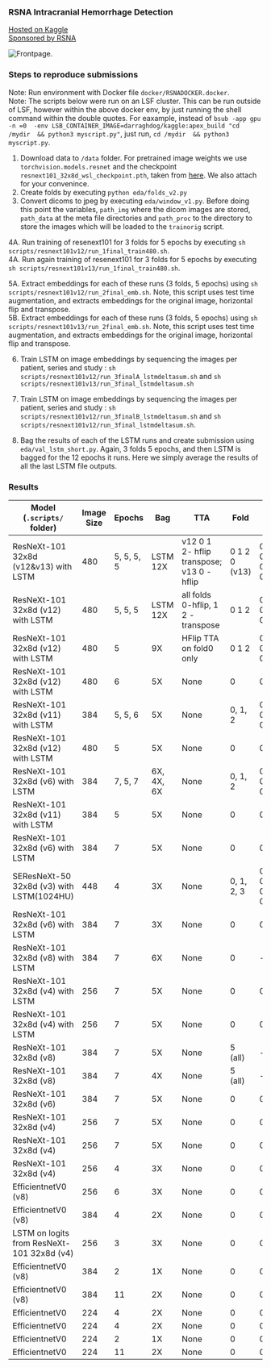 ### RSNA Intracranial Hemorrhage Detection
  
[Hosted on Kaggle](https://www.kaggle.com/c/rsna-intracranial-hemorrhage-detection/overview)  
[Sponsored by RSNA](https://www.rsna.org/)   
   
![Frontpage](https://www.researchgate.net/profile/Sandiya_Bindroo/publication/326537078/figure/fig1/AS:650818105663489@1532178536539/Magnetic-resonance-imaging-MRI-of-the-brain-showing-scattered-punctate-infarcts-in-the.png).

### Steps to reproduce submissions
   
Note: Run environment with Docker file `docker/RSNADOCKER.docker`.    
Note: The scripts below were run on an LSF cluster. This can be run outside of LSF, however within the above docker env, by just running the shell command within the double quotes. For eaxample, instead of `bsub -app gpu -n =0  -env LSB_CONTAINER_IMAGE=darraghdog/kaggle:apex_build "cd /mydir  && python3 myscript.py"`, just run, `cd /mydir  && python3 myscript.py`.    
   
1. Download data to `/data` folder. For pretrained image weights we use `torchvision.models.resnet` and the checkpoint `resnext101_32x8d_wsl_checkpoint.pth`, taken from [here](https://pytorch.org/hub/facebookresearch_WSL-Images_resnext/). We also attach for your convenince.     
2. Create folds by executing `python eda/folds_v2.py`   
3. Convert dicoms to jpeg by executing `eda/window_v1.py`. Before doing this point the variables, `path_img` where the dicom images are stored, `path_data` at the meta file directories and `path_proc` to the directory to store the images which will be loaded to the `trainorig` script.   
    
4A. Run training of resenext101 for 3 folds for 5 epochs by executing `sh scripts/resnext101v12/run_1final_train480.sh`.     
4A. Run again training of resenext101 for 3 folds for 5 epochs by executing `sh scripts/resnext101v13/run_1final_train480.sh`.   
    
5A. Extract embeddings for each of these runs (3 folds, 5 epochs) using `sh scripts/resnext101v12/run_2final_emb.sh`. Note, this script uses test time augmentation, and extracts embeddings for the original image, horizontal flip and transpose.   
5B. Extract embeddings for each of these runs (3 folds, 5 epochs) using `sh scripts/resnext101v13/run_2final_emb.sh`. Note, this script uses test time augmentation, and extracts embeddings for the original image, horizontal flip and transpose.   
    
6. Train LSTM on image embeddings by sequencing the images per patient, series and study : `sh scripts/resnext101v12/run_3finalA_lstmdeltasum.sh` and `sh scripts/resnext101v13/run_3final_lstmdeltasum.sh`   
6. Train LSTM on image embeddings by sequencing the images per patient, series and study : `sh scripts/resnext101v12/run_3finalB_lstmdeltasum.sh` and  `sh scripts/resnext101v12/run_3final_lstmdeltasum.sh`.    

7. Bag the results of each of the LSTM runs and create submission using `eda/val_lstm_short.py`. Again, 3 folds 5 epochs, and then LSTM is bagged for the 12 epochs it runs. Here we simply average the results  of all the last LSTM file outputs.    

### Results

| Model (`.scripts/` folder) |Image Size|Epochs|Bag|TTA |Fold|Val     |LB    |Comment                          |
| ---------------|----------|------|---|----|----|--------|------|---------------------------------|
| ResNeXt-101 32x8d (v12&v13) with LSTM |480       |5, 5, 5, 5     |LSTM 12X | v12 0 1 2- hflip transpose; v13 0 - hflip |0 1 2 0 (v13)   |0.05705 0.05866 0.05645 0.05690 |0.057 | Hidden 2048, bag12 epochs, `resnextv12/run_train1024lstmdeltattasum.sh` `resnextv12/run_train1024lstmdeltattasum.sh`  & `eda/val_lstm_v14.py` | 
| ResNeXt-101 32x8d (v12) with LSTM |480       |5, 5, 5     |LSTM 12X | all folds 0-hflip, 1 2 - transpose |0 1 2   |0.05705 0.05866 0.05645 |0.057 | Increase hidden units to 2048, bag12 epochs, `scripts/resnextv12/run_train1024lstmdeltatta.sh`  & `eda/val_lstm_v13.py` , bsize 4 patients | 
| ResNeXt-101 32x8d (v12) with LSTM |480       |5     |9X | HFlip TTA on fold0 only|0 1 2   |0.05730 0.05899 0.05681 |0.057 |Concat delta to prev and delta to next, bag9 epochs, `scripts/resnextv12/trainlstmdelta.py`  & `eda/val_lstm_v11.py` , bsize 4 patients | 
| ResNeXt-101 32x8d (v12) with LSTM |480       |6     |5X |None|0   |0.0574 |0.059 | Concat delta to prev and delta to next, bag4 epochs, `scripts/resnextv12/trainlstmdelta.py`, bsize 4 patients | 
| ResNeXt-101 32x8d (v11) with LSTM |384       |5, 5, 6     |5X |None|0, 1, 2   |0.05780, 0.05914, 0.05666 |0.059 | 2X LSTM 1024 hidden units, bag4 epochs, `scripts/resnextv11/trainlstmdeep.py` & `eda/val_lstm_v9.py`, bsize 4 patients | 
| ResNeXt-101 32x8d (v12) with LSTM |480       |5     |5X |None|0   |0.05758 |0.059 | 2X LSTM 1024 hidden units, bag4 epochs, `scripts/resnextv12/trainlstmdeep.py`, bsize 4 patients | 
| ResNeXt-101 32x8d (v6) with LSTM |384       |7, 5, 7     |6X, 4X, 6X |None|0, 1, 2   |0.5836, 0.6060, 0.5728 |0.060 | 2X LSTM 256 hidden units, bag4 epochs, `scripts/resnextv11/trainlstmdeep.py`, bsize 4 patients | 
| ResNeXt-101 32x8d (v11) with LSTM |384       |5     |5X |None|0   |0.05780 |0.060 | 2X LSTM 1024 hidden units, bag4 epochs, `scripts/resnextv11/trainlstmdeep.py`, bsize 4 patients | 
| ResNeXt-101 32x8d (v6) with LSTM |384       |7     |5X |None|0   |0.05811 |0.061 | 2X LSTM 256 hidden units, bag4 epochs, `scripts/resnextv6/trainlstmdeep.py`, bsize 4 patients | 
| SEResNeXt-50 32x8d (v3) with LSTM(1024HU) |448      |4     |3X |None|0, 1, 2, 3  |0.05876, 0.06073, 0.05847, 0.06079 |0.061 | 2X LSTM 1024 hidden units, bag8 epochs, `scripts/resnextv6/trainlstmdeep.py`, bsize 4 patients | 
| ResNeXt-101 32x8d (v6) with LSTM |384       |7     |3X |None|0   |0.05844 |0.061 | 2X LSTM 256 hidden units, bag4 epochs, `scripts/resnextv6/trainlstmdeep.py`, bsize 4 patients | 
| ResNeXt-101 32x8d (v8) with LSTM |384       |7     |6X |None|0   |----- |0.062 | 2X LSTM 256 hidden units, bag4 epochs, `scripts/resnextv8/trainlstmdeep.py`, bsize 4 patients | 
| ResNeXt-101 32x8d (v4) with LSTM |256       |7     |5X |None|0   |0.06119 |0.064 | 2X LSTM 256 hidden units, bag4 epochs, `scripts/resnextv4/trainlstmdeep.py`, bsize 4 patients |    
| ResNeXt-101 32x8d (v4) with LSTM |256       |7     |5X |None|0   |0.06217 |0.065 | LSTM 64 hidden units, bag 5 epochs, `scripts/resnextv4/trainlstm.py`, bsize 4 patients |
| ResNeXt-101 32x8d (v8) |384       |7     |5X |None|5 (all)|----- |0.066 | Weighted `[0.6, 1.8, 0.6]` rolling mean win3, transpose, `submission_v6.py`, bsize 128 |
| ResNeXt-101 32x8d (v8) |384       |7     |4X |None|5 (all)|----- |0.067 | Weighted `[0.6, 1.8, 0.6]` rolling mean win3, transpose, `submission_v6.py`, bsize 128 |
| ResNeXt-101 32x8d (v6) |384       |7     |5X |None|0   |0.06336 |0.068 | Weighted `[0.6, 1.8, 0.6]` rolling mean win3, transpose, `submission_v5.py`, bsize 32 |
| ResNeXt-101 32x8d (v4) |256       |7     |5X |None|0   |0.06489 |0.070 | Weighted `[0.6, 1.8, 0.6]` rolling mean win3, transpose, `submission_v4.py`, bsize 64 |
| ResNeXt-101 32x8d (v4) |256       |7     |5X |None|0   |0.06582 |0.070 |Rolling mean window 3, transpose, `submission_v3.py`, bsize 64|
| ResNeXt-101 32x8d (v4) |256       |4     |3X |None|0   |0.06874 |0.074 |Rolling mean window 3, transpose, `submission_v3.py`, bsize 64 |
| EfficientnetV0 (v8) |256       |6     |3X |None|0   |0.07416 |0.081 |Rolling mean window 3, no transpose, `submission_v2.py`, bsize 64 |
| EfficientnetV0 (v8) |384       |4     |2X |None|0   |0.07661 |0.085 |With transpose augmentation      |
| LSTM on logits from ResNeXt-101 32x8d (v4) |256       |3     |3X |None|0   |0.063 |0.082 | LSTM on sequence of patients logits, bsize 4 patients |
| EfficientnetV0 (v8) |384       |2     |1X |None|0   |0.07931 |0.088 |With transpose augmentation      |
| EfficientnetV0 (v8) |384       |11    |2X |None|0   |0.08330 |0.093 |With transpose augmentation      |
| EfficientnetV0 |224       |4     |2X |None|0   |0.08047 |????  |Without transpose augmentation   |
| EfficientnetV0 |224       |4     |2X |None|0   |0.08267 |????  |With transpose augmentation      |
| EfficientnetV0 |224       |2     |1X |None|0   |0.08519 |????  |With transpose augmentation      |
| EfficientnetV0 |224       |11    |2X |None|0   |0.08607 |????  |With transpose augmentation      |
